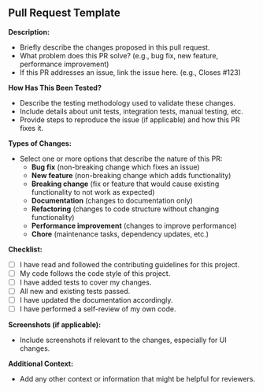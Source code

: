 ## Pull Request Template

**Description:**

* Briefly describe the changes proposed in this pull request.
* What problem does this PR solve? (e.g., bug fix, new feature, performance improvement)
* If this PR addresses an issue, link the issue here. (e.g., Closes #123)

**How Has This Been Tested?**

* Describe the testing methodology used to validate these changes.
* Include details about unit tests, integration tests, manual testing, etc.
* Provide steps to reproduce the issue (if applicable) and how this PR fixes it.

**Types of Changes:**

* Select one or more options that describe the nature of this PR:
    * **Bug fix** (non-breaking change which fixes an issue)
    * **New feature** (non-breaking change which adds functionality)
    * **Breaking change** (fix or feature that would cause existing functionality to not work as expected)
    * **Documentation** (changes to documentation only)
    * **Refactoring** (changes to code structure without changing functionality)
    * **Performance improvement** (changes to improve performance)
    * **Chore** (maintenance tasks, dependency updates, etc.)

**Checklist:**

* [ ] I have read and followed the contributing guidelines for this project.
* [ ] My code follows the code style of this project.
* [ ] I have added tests to cover my changes.
* [ ] All new and existing tests passed.
* [ ] I have updated the documentation accordingly.
* [ ] I have performed a self-review of my own code.

**Screenshots (if applicable):**

* Include screenshots if relevant to the changes, especially for UI changes.

**Additional Context:**

* Add any other context or information that might be helpful for reviewers.
